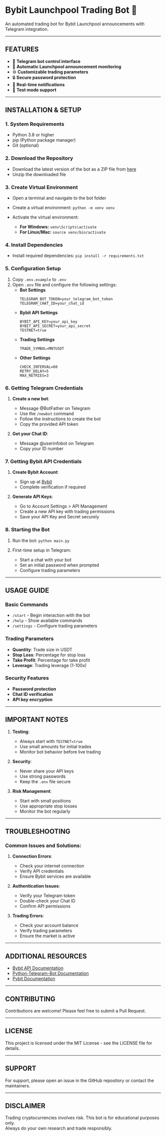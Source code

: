 # Bybit Launchpool Trading Bot 🤖

An automated trading bot for Bybit Launchpool announcements with Telegram integration.

---

## FEATURES
- 🚀 **Telegram bot control interface**
- 🔔 **Automatic Launchpool announcement monitoring**
- ⚙️ **Customizable trading parameters**
- 🔒 **Secure password protection**
- 📡 **Real-time notifications**
- 🧪 **Test mode support**

---

## INSTALLATION & SETUP
### 1. System Requirements
- Python 3.8 or higher
- pip (Python package manager)
- Git (optional)

### 2. Download the Repository
- Download the latest version of the bot as a ZIP file from [here](https://github.com/shaumne/bybit-tg-bot/archive/refs/heads/main.zip)
- Unzip the downloaded file

### 3. Create Virtual Environment
- Open a terminal and navigate to the bot folder
- Create a virtual environment:
  ````python -m venv venv````
  
- Activate the virtual environment:
  - **For Windows:**
    ````venv\Scripts\activate````
  - **For Linux/Mac:**
    ````source venv/bin/activate````

### 4. Install Dependencies
- Install required dependencies:
  ````pip install -r requirements.txt````

### 5. Configuration Setup
1. Copy `.env.example` to `.env`
2. Open `.env` file and configure the following settings:
   - **Bot Settings**  
     ```
     TELEGRAM_BOT_TOKEN=your_telegram_bot_token
     TELEGRAM_CHAT_ID=your_chat_id
     ```
   - **Bybit API Settings**  
     ```
     BYBIT_API_KEY=your_api_key
     BYBIT_API_SECRET=your_api_secret
     TESTNET=true
     ```
   - **Trading Settings**  
     ```
     TRADE_SYMBOL=MNTUSDT
     ```
   - **Other Settings**  
     ```
     CHECK_INTERVAL=60
     RETRY_DELAY=5
     MAX_RETRIES=3
     ```

### 6. Getting Telegram Credentials
1. **Create a new bot**:  
   - Message @BotFather on Telegram  
   - Use the `/newbot` command  
   - Follow the instructions to create the bot  
   - Copy the provided API token

2. **Get your Chat ID**:  
   - Message @userinfobot on Telegram  
   - Copy your ID number

### 7. Getting Bybit API Credentials
1. **Create Bybit Account**:  
   - Sign up at [Bybit](https://www.bybit.com)  
   - Complete verification if required

2. **Generate API Keys**:  
   - Go to Account Settings > API Management  
   - Create a new API key with trading permissions  
   - Save your API Key and Secret securely

### 8. Starting the Bot
1. Run the bot:
   ````python main.py````

2. First-time setup in Telegram:
   - Start a chat with your bot
   - Set an initial password when prompted
   - Configure trading parameters

---

## USAGE GUIDE

### Basic Commands
- `/start` - Begin interaction with the bot
- `/help` - Show available commands
- `/settings` - Configure trading parameters

### Trading Parameters
- **Quantity**: Trade size in USDT
- **Stop Loss**: Percentage for stop loss
- **Take Profit**: Percentage for take profit
- **Leverage**: Trading leverage (1-100x)

### Security Features
- **Password protection**
- **Chat ID verification**
- **API key encryption**

---

## IMPORTANT NOTES

1. **Testing**:  
   - Always start with ````TESTNET=true````  
   - Use small amounts for initial trades  
   - Monitor bot behavior before live trading

2. **Security**:  
   - Never share your API keys  
   - Use strong passwords  
   - Keep the `.env` file secure

3. **Risk Management**:  
   - Start with small positions  
   - Use appropriate stop losses  
   - Monitor the bot regularly

---

## TROUBLESHOOTING

### Common Issues and Solutions:

1. **Connection Errors**:  
   - Check your internet connection  
   - Verify API credentials  
   - Ensure Bybit services are available

2. **Authentication Issues**:  
   - Verify your Telegram token  
   - Double-check your Chat ID  
   - Confirm API permissions

3. **Trading Errors**:  
   - Check your account balance  
   - Verify trading parameters  
   - Ensure the market is active

---

## ADDITIONAL RESOURCES
- [Bybit API Documentation](https://bybit-exchange.github.io/docs/v5/intro)
- [Python-Telegram-Bot Documentation](https://python-telegram-bot.readthedocs.io)
- [Pybit Documentation](https://pybit.readthedocs.io)

---

## CONTRIBUTING

Contributions are welcome! Please feel free to submit a Pull Request.

---

## LICENSE
This project is licensed under the MIT License - see the LICENSE file for details.

---

## SUPPORT
For support, please open an issue in the GitHub repository or contact the maintainers.

---

## DISCLAIMER
Trading cryptocurrencies involves risk. This bot is for educational purposes only.  
Always do your own research and trade responsibly.

